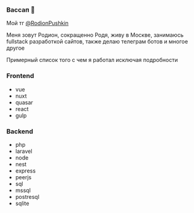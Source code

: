 ### Вассап 👋

Мой тг <a href="https://t.me/RodionPushkin">@RodionPushkin</a>

Меня зовут Родион, сокращенно Родя, живу в Москве, занимаюсь fullstack разработкой сайтов, также делаю телеграм ботов и многое другое

Примерный список того с чем я работал исключая подробности
### Frontend
<ul>
  <li>vue</li>
  <li>nuxt</li>
  <li>quasar</li>
  <li>react</li>
  <li>gulp</li>
</ul>

### Backend
<ul>
  <li>php</li>
  <li>laravel</li>
  <li>node</li>
  <li>nest</li>
  <li>express</li>
  <li>peerjs</li>
  <li>sql</li>
  <li>mssql</li>
  <li>postresql</li>
  <li>sqlite</li>
</ul>

